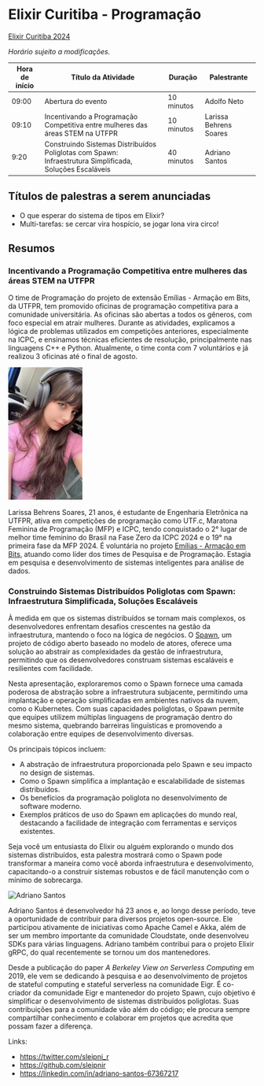 # Elixir Curitiba - Programação

[Elixir Curitiba 2024](https://elixircuritiba.github.io/)

_Horário sujeito a modificações._

| Hora de início  | Título da Atividade | Duração | Palestrante |  
| ------------- | ------------- | ------------- | ------------- |
| 09:00 | Abertura do evento | 10 minutos | Adolfo Neto |
| 09:10 | Incentivando a Programação Competitiva entre mulheres das áreas STEM na UTFPR | 10 minutos | Larissa Behrens Soares |
| 9:20 | Construindo Sistemas Distribuídos Poliglotas com Spawn: Infraestrutura Simplificada, Soluções Escaláveis |  40 minutos | Adriano Santos |

## Títulos de palestras a serem anunciadas

- O que esperar do sistema de tipos em Elixir?
- Multi-tarefas: se cercar vira hospício, se jogar lona vira circo!


## Resumos

### Incentivando a Programação Competitiva entre mulheres das áreas STEM na UTFPR

O time de Programação do projeto de extensão Emílias - Armação em Bits, da UTFPR, tem promovido oficinas de programação competitiva para a comunidade universitária. As oficinas são abertas a todos os gêneros, com foco especial em atrair mulheres. Durante as atividades, explicamos a lógica de problemas utilizados em competições anteriores, especialmente na ICPC, e ensinamos técnicas eficientes de resolução, principalmente nas linguagens C++ e Python. Atualmente, o time conta com 7 voluntários e já realizou 3 oficinas até o final de agosto.


<img src="images/palestrantes/Larissa_Behrens.jpeg" alt="Larissa Behrens" style="width: 30%;">

Larissa Behrens Soares, 21 anos, é estudante de Engenharia Eletrônica na UTFPR, ativa em competições de programação como UTF.c, Maratona Feminina de Programação (MFP) e ICPC, tendo conquistado o 2° lugar de melhor time feminino do Brasil na Fase Zero da ICPC 2024 e o 19° na primeira fase da MFP 2024. É voluntária no projeto [Emílias - Armação em Bits](https://utfpr.curitiba.br/emilias/), atuando como líder dos times de Pesquisa e de Programação. Estagia em pesquisa e desenvolvimento de sistemas inteligentes para análise de dados.

### Construindo Sistemas Distribuídos Poliglotas com Spawn: Infraestrutura Simplificada, Soluções Escaláveis

À medida em que os sistemas distribuídos se tornam mais complexos, os desenvolvedores enfrentam desafios crescentes na gestão da infraestrutura, mantendo o foco na lógica de negócios. O [Spawn](https://github.com/eigr/spawn), um projeto de código aberto baseado no modelo de atores, oferece uma solução ao abstrair as complexidades da gestão de infraestrutura, permitindo que os desenvolvedores construam sistemas escaláveis e resilientes com facilidade.

Nesta apresentação, exploraremos como o Spawn fornece uma camada poderosa de abstração sobre a infraestrutura subjacente, permitindo uma implantação e operação simplificadas em ambientes nativos da nuvem, como o Kubernetes. Com suas capacidades poliglotas, o Spawn permite que equipes utilizem múltiplas linguagens de programação dentro do mesmo sistema, quebrando barreiras linguísticas e promovendo a colaboração entre equipes de desenvolvimento diversas.

Os principais tópicos incluem:

- A abstração de infraestrutura proporcionada pelo Spawn e seu impacto no design de sistemas.
- Como o Spawn simplifica a implantação e escalabilidade de sistemas distribuídos.
- Os benefícios da programação poliglota no desenvolvimento de software moderno.
- Exemplos práticos de uso do Spawn em aplicações do mundo real, destacando a facilidade de integração com ferramentas e serviços existentes.

Seja você um entusiasta do Elixir ou alguém explorando o mundo dos sistemas distribuídos, esta palestra mostrará como o Spawn pode transformar a maneira como você aborda infraestrutura e desenvolvimento, capacitando-o a construir sistemas robustos e de fácil manutenção com o mínimo de sobrecarga.

<img src="https://avatars.githubusercontent.com/u/342502?v=4" alt="Adriano Santos" style="width: 30%;">

Adriano Santos é desenvolvedor há 23 anos e, ao longo desse período, teve a oportunidade de contribuir para diversos projetos open-source. Ele participou ativamente de iniciativas como Apache Camel e Akka, além de ser um membro importante da comunidade Cloudstate, onde desenvolveu SDKs para várias linguagens. Adriano também contribui para o projeto Elixir gRPC, do qual recentemente se tornou um dos mantenedores.

Desde a publicação do paper *A Berkeley View on Serverless Computing* em 2019, ele vem se dedicando à pesquisa e ao desenvolvimento de projetos de stateful computing e stateful serverless na comunidade Eigr. É co-criador da comunidade Eigr e mantenedor do projeto Spawn, cujo objetivo é simplificar o desenvolvimento de sistemas distribuídos poliglotas. Suas contribuições para a comunidade vão além do código; ele procura sempre compartilhar conhecimento e colaborar em projetos que acredita que possam fazer a diferença.

Links:
- <https://twitter.com/sleipni_r>
- <https://github.com/sleipnir>
- <https://linkedin.com/in/adriano-santos-67367217>




